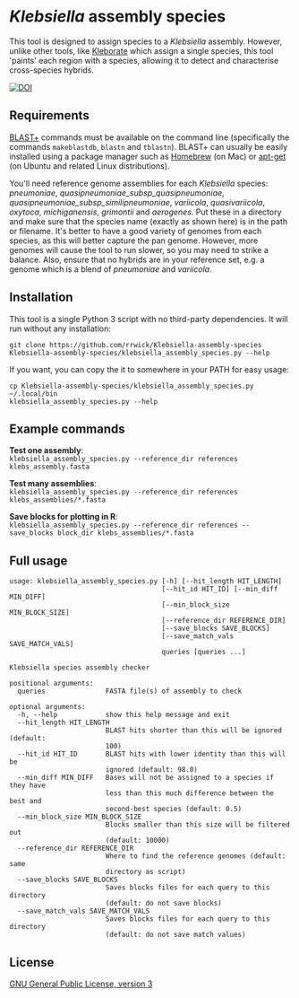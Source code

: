 # _Klebsiella_ assembly species

This tool is designed to assign species to a _Klebsiella_ assembly. However, unlike other tools, like [Kleborate](https://github.com/katholt/Kleborate/) which assign a single species, this tool 'paints' each region with a species, allowing it to detect and characterise cross-species hybrids.

[![DOI](https://zenodo.org/badge/DOI/10.5281/zenodo.6462461.svg)](https://doi.org/10.5281/zenodo.6462461)



## Requirements

[BLAST+](http://www.ncbi.nlm.nih.gov/books/NBK279690/) commands must be available on the command line (specifically the commands `makeblastdb`, `blastn` and `tblastn`). BLAST+ can usually be easily installed using a package manager such as [Homebrew](http://brew.sh/) (on Mac) or [apt-get](https://help.ubuntu.com/community/AptGet/Howto) (on Ubuntu and related Linux distributions).

You'll need reference genome assemblies for each _Klebsiella_ species: _pneumoniae_, _quasipneumoniae_subsp_quasipneumoniae_, _quasipneumoniae_subsp_similipneumoniae_, _variicola_, _quasivariicola_, _oxytoca_, _michiganensis_, _grimontii_ and _aerogenes_. Put these in a directory and make sure that the species name (exactly as shown here) is in the path or filename. It's better to have a good variety of genomes from each species, as this will better capture the pan genome. However, more genomes will cause the tool to run slower, so you may need to strike a balance. Also, ensure that no hybrids are in your reference set, e.g. a genome which is a blend of _pneumoniae_ and _variicola_.



## Installation

This tool is a single Python 3 script with no third-party dependencies. It will run without any installation:
```
git clone https://github.com/rrwick/Klebsiella-assembly-species
Klebsiella-assembly-species/klebsiella_assembly_species.py --help
```

If you want, you can copy the it to somewhere in your PATH for easy usage:
```
cp Klebsiella-assembly-species/klebsiella_assembly_species.py ~/.local/bin
klebsiella_assembly_species.py --help
```



## Example commands

__Test one assembly__:<br>
`klebsiella_assembly_species.py --reference_dir references klebs_assembly.fasta`

__Test many assemblies__:<br>
`klebsiella_assembly_species.py --reference_dir references klebs_assemblies/*.fasta`

__Save blocks for plotting in R__:<br>
`klebsiella_assembly_species.py --reference_dir references --save_blocks block_dir klebs_assemblies/*.fasta`



## Full usage

```
usage: klebsiella_assembly_species.py [-h] [--hit_length HIT_LENGTH]
                                      [--hit_id HIT_ID] [--min_diff MIN_DIFF]
                                      [--min_block_size MIN_BLOCK_SIZE]
                                      [--reference_dir REFERENCE_DIR]
                                      [--save_blocks SAVE_BLOCKS]
                                      [--save_match_vals SAVE_MATCH_VALS]
                                      queries [queries ...]

Klebsiella species assembly checker

positional arguments:
  queries               FASTA file(s) of assembly to check

optional arguments:
  -h, --help            show this help message and exit
  --hit_length HIT_LENGTH
                        BLAST hits shorter than this will be ignored (default:
                        100)
  --hit_id HIT_ID       BLAST hits with lower identity than this will be
                        ignored (default: 98.0)
  --min_diff MIN_DIFF   Bases will not be assigned to a species if they have
                        less than this much difference between the best and
                        second-best species (default: 0.5)
  --min_block_size MIN_BLOCK_SIZE
                        Blocks smaller than this size will be filtered out
                        (default: 10000)
  --reference_dir REFERENCE_DIR
                        Where to find the reference genomes (default: same
                        directory as script)
  --save_blocks SAVE_BLOCKS
                        Saves blocks files for each query to this directory
                        (default: do not save blocks)
  --save_match_vals SAVE_MATCH_VALS
                        Saves blocks files for each query to this directory
                        (default: do not save match values)
```



## License

[GNU General Public License, version 3](https://www.gnu.org/licenses/gpl-3.0.html)
